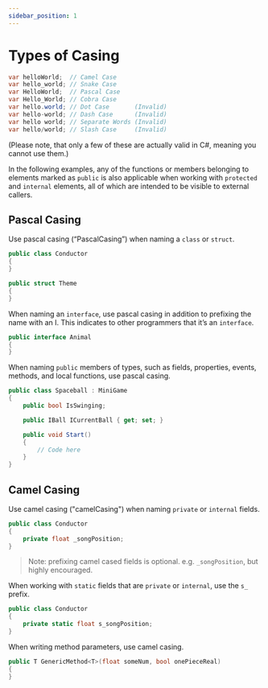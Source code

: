 ```yaml
---
sidebar_position: 1
---
```


# Types of Casing

```cs
var helloWorld;  // Camel Case
var hello_world; // Snake Case
var HelloWorld;  // Pascal Case
var Hello_World; // Cobra Case
var hello.world; // Dot Case       (Invalid)
var hello-world; // Dash Case      (Invalid)
var hello world; // Separate Words (Invalid)
var hello/world; // Slash Case     (Invalid)
```

(Please note, that only a few of these are actually valid in C#, meaning you cannot use them.)

In the following examples, any of the functions or members belonging to elements marked as `public` is also applicable when working with `protected` and `internal` elements, all of which are intended to be visible to external callers.


## Pascal Casing

Use pascal casing (“PascalCasing”) when naming a `class` or `struct`.

```cs
public class Conductor
{
}
```

```cs
public struct Theme
{
}
```

When naming an `interface`, use pascal casing in addition to prefixing the name with an I. This indicates to other programmers that it’s an `interface`.

```cs
public interface Animal
{
}
```

When naming `public` members of types, such as fields, properties, events, methods, and local functions, use pascal casing.

```cs
public class Spaceball : MiniGame
{
	public bool IsSwinging;

	public IBall ICurrentBall { get; set; }

	public void Start()
    {
        // Code here
    }
}
```

## Camel Casing

Use camel casing ("camelCasing") when naming `private` or `internal` fields.

```cs
public class Conductor
{
    private float _songPosition;
}
```
> Note: prefixing camel cased fields is optional. e.g. `_songPosition`, but highly encouraged.

When working with `static` fields that are `private` or `internal`, use the `s_` prefix.

```cs
public class Conductor
{
    private static float s_songPosition;
}
```

When writing method parameters, use camel casing.

```cs
public T GenericMethod<T>(float someNum, bool onePieceReal)
{
}
```